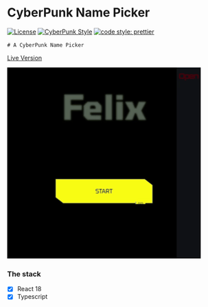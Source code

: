 # CyberPunk Name Picker

[![License](https://img.shields.io/badge/license-MIT-blue.svg?style=flat-square)](https://github.com/inPhoenix/)
[![CyberPunk Style](https://img.shields.io/badge/theme-cyberpunk-%23553344.svg)](https://inphoenix.github.io/inPhoenix/)
[![code style: prettier](https://img.shields.io/badge/code_style-prettier-ff69b4.svg?style=flat-square)](https://github.com/prettier/prettier)

    # A CyberPunk Name Picker

[Live Version](https://inPhoenix.github.io/inCyberNamePicker)


![App preview gif](https://github.com/inPhoenix/inCyberNamePicker/blob/master/public/assets/pics/appPreview.gif?raw=true)

### The stack

- [x] React 18
- [x] Typescript
